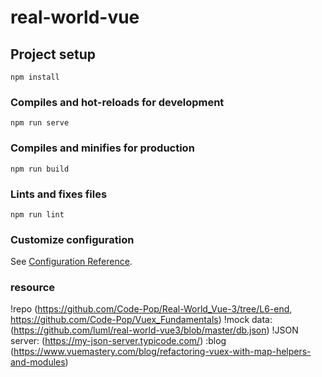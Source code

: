 # real-world-vue

## Project setup
```
npm install
```

### Compiles and hot-reloads for development
```
npm run serve
```

### Compiles and minifies for production
```
npm run build
```

### Lints and fixes files
```
npm run lint
```

### Customize configuration
See [Configuration Reference](https://cli.vuejs.org/config/).

### resource 
!repo (https://github.com/Code-Pop/Real-World_Vue-3/tree/L6-end, https://github.com/Code-Pop/Vuex_Fundamentals)
!mock data: (https://github.com/luml/real-world-vue3/blob/master/db.json)
!JSON server: (https://my-json-server.typicode.com/)
:blog (https://www.vuemastery.com/blog/refactoring-vuex-with-map-helpers-and-modules)